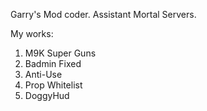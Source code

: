 Garry's Mod coder.
Assistant Mortal Servers.

My works:

1. M9K Super Guns
2. Badmin Fixed
3. Anti-Use
4. Prop Whitelist
5. DoggyHud
